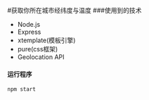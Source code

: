 #获取你所在城市经纬度与温度
###使用到的技术
* Node.js
* Express
* xtemplate(模板引擎)
* pure(css框架)
* Geolocation API

#### 运行程序
`npm start`
